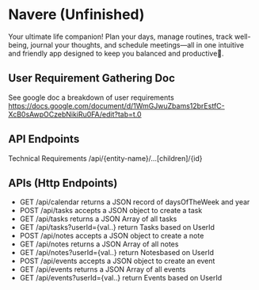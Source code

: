 # Navere (Unfinished)
Your ultimate life companion! Plan your days, manage routines, track well-being, journal your thoughts, and schedule meetings—all in one intuitive and friendly app designed to keep you balanced and productive👋.

## User Requirement Gathering Doc
See google doc a breakdown of user requirements
https://docs.google.com/document/d/1WmGJwuZbams12brEstfC-XcB0sAwpOCzebNikiRu0FA/edit?tab=t.0

## API Endpoints
Technical Requirements
/api/{entity-name}/…[children]/{id}

## APIs (Http Endpoints)
-  GET	/api/calendar 	returns a JSON record of daysOfTheWeek and year
-  POST	/api/tasks		accepts a JSON object to create a task
-  GET	/api/tasks		returns a JSON Array of all tasks
-  GET	/api/tasks?userId={val..}	return Tasks based on UserId
-  POST	/api/notes		accepts a JSON object to create a note
-  GET	/api/notes		returns a JSON Array of all notes
-  GET	/api/notes?userId={val..}	return Notesbased on UserId
-  POST	/api/events		accepts a JSON object to create an event
-  GET	/api/events		returns a JSON Array of all events
-  GET	/api/events?userId={val..}	return Events based on UserId
